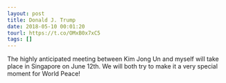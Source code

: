 ```yaml
---
layout: post
title: Donald J. Trump
date: 2018-05-10 00:01:20
tourl: https://t.co/OMxB0x7xC5
tags: []
---
```

The highly anticipated meeting between Kim Jong Un and myself will take place in Singapore on June 12th. We will both try to make it a very special moment for World Peace!